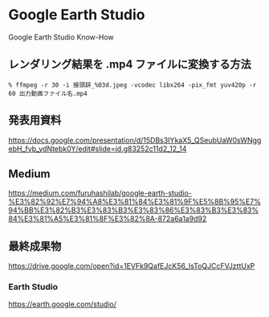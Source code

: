 # Google Earth Studio
Google Earth Studio Know-How

## レンダリング結果を .mp4 ファイルに変換する方法
`% ffmpeg -r 30 -i 接頭辞_%03d.jpeg -vcodec libx264 -pix_fmt yuv420p -r 60 出力動画ファイル名.mp4`

## 発表用資料
https://docs.google.com/presentation/d/15DBs3IYkaX5_QSeubUaW0sWNggebH_fyb_ydNtebk0Y/edit#slide=id.g83252c11d2_12_14

## Medium
https://medium.com/furuhashilab/google-earth-studio-%E3%82%92%E7%94%A8%E3%81%84%E3%81%9F%E5%8B%95%E7%94%BB%E3%82%B3%E3%83%B3%E3%83%86%E3%83%B3%E3%83%84%E3%81%A5%E3%81%8F%E3%82%8A-872a6a1a9d92

## 最終成果物
https://drive.google.com/open?id=1EVFk9QafEJcK56_IsToQJCcFVJzttUxP

### Earth Studio
https://earth.google.com/studio/

